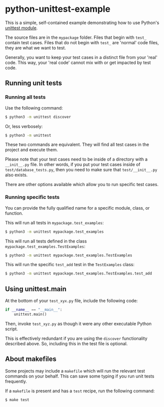 # python-unittest-example

This is a simple, self-contained example demonstrating how to use Python's [unittest module](https://docs.python.org/3/library/unittest.html#).

The source files are in the `mypackage` folder. Files that begin with `test_` contain test cases. Files that do not begin with `test_` are 'normal' code files, they are what we want to test.

Generally, you want to keep your test cases in a distinct file from your 'real' code. This way, your 'real code' cannot mix with or get impacted by test code.


## Running unit tests

### Running all tests

Use the following command:

```sh
$ python3 -m unittest discover
```

Or, less verbosely:

```sh
$ python3 -m unittest
```

These two commands are equivalent. They will find all test cases in the project and execute them.

Please note that your test cases need to be inside of a directory with a `__init__.py` file. In other words, if you put your test cases inside of `test/database_tests.py`, then you need to make sure that `test/__init__.py` also exists.

There are other options available which allow you to run specific test cases.

### Running specific tests

You can provide the fully qualified name for a specific module, class, or function.

This will run all tests in `mypackage.test_examples`:

```sh
$ python3 -m unittest mypackage.test_examples
```

This will run all tests defined in the class `mypackage.test_examples.TestExamples`:

```sh
$ python3 -m unittest mypackage.test_examples.TestExamples
```

This will run the specific `test_add` test in the `TestExamples` class:

```sh
$ python3 -m unittest mypackage.test_examples.TestExamples.test_add
```


## Using unittest.main

At the bottom of your `test_xyx.py` file, include the following code:

```python
if __name__ == "__main__":
    unittest.main()
```

Then, invoke `test_xyz.py` as though it were any other executable Python script.

This is effectively redundant if you are using the `discover` functionality described above. So, including this in the test file is optional.


## About makefiles

Some projects may include a `makefile` which will run the relevant test commands on your behalf. This can save some typing if you run unit tests frequently.

If a `makefile` is present and has a `test` recipe, run the following command:

```sh
$ make test
```

